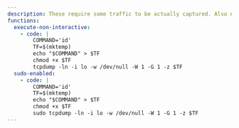 ```yaml
---
description: These require some traffic to be actually captured. Also note that the subprocess is killed when `tcpdump` terminates.
functions:
  execute-non-interactive:
    - code: |
        COMMAND='id'
        TF=$(mktemp)
        echo "$COMMAND" > $TF
        chmod +x $TF
        tcpdump -ln -i lo -w /dev/null -W 1 -G 1 -z $TF
  sudo-enabled:
    - code: |
        COMMAND='id'
        TF=$(mktemp)
        echo "$COMMAND" > $TF
        chmod +x $TF
        sudo tcpdump -ln -i lo -w /dev/null -W 1 -G 1 -z $TF
---
```

